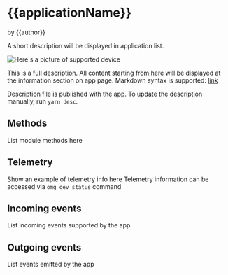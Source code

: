 # {{applicationName}} #
by {{author}}

A short description will be displayed in application list.

![Here's a picture of supported device](meta/device.png) 

This is a full description. All content starting from here will be displayed at the information section on app page. Markdown syntax is supported: [link](http://google.com)

Description file is published with the app. To update the description manually, run `yarn desc`.

## Methods
List module methods here

## Telemetry
Show an example of telemetry info here
Telemetry information can be accessed via `omg dev status` command

## Incoming events
List incoming events supported by the app

## Outgoing events
List events emitted by the app